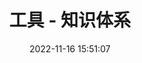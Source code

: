 ---
pageComponent:
  name: Catalogue
  data:
    path: 08.工具
    imgUrl: /img/catalogue/default.png
    description: 开发常用工具。
title: 工具 - 知识体系
date: 2022-11-16 15:51:07
permalink: /tool/
sidebar: false
article: false
comment: false
editLink: false
---